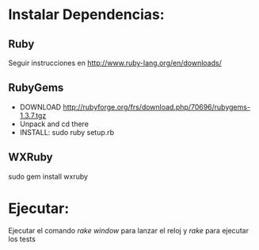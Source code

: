 Instalar Dependencias:
=====================

Ruby
----
Seguir instrucciones en http://www.ruby-lang.org/en/downloads/

RubyGems
--------

* DOWNLOAD http://rubyforge.org/frs/download.php/70696/rubygems-1.3.7.tgz
* Unpack and cd there
* INSTALL: sudo ruby setup.rb

WXRuby
------

sudo gem install wxruby

Ejecutar:
====

Ejecutar el comando *rake window* para lanzar el reloj y *rake* para ejecutar los tests
